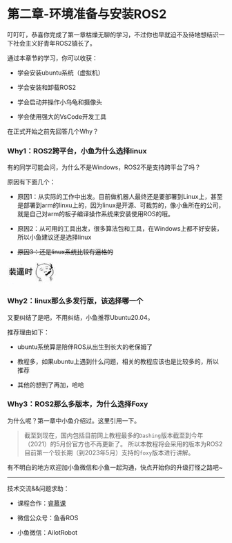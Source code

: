 # 第二章-环境准备与安装ROS2

叮叮叮，恭喜你完成了第一章枯燥无聊的学习，不过你也早就迫不及待地想结识一下社会主义好青年ROS2镇长了。



通过本章节的学习，你可以收获：

- 学会安装ubuntu系统（虚拟机）

- 学会安装和卸载ROS2

- 学会启动并操作小乌龟和摄像头

- 学会使用强大的VsCode开发工具



在正式开始之前先回答几个Why？

### Why1：ROS2跨平台，小鱼为什么选择linux

有的同学可能会问，为什么不是Windows，ROS2不是支持跨平台了吗？

原因有下面几个：

- 原因1：从实际的工作中出发。目前做机器人最终还是要部署到Linux上，甚至是部署到arm的linxu上的，因为linux是开源、可裁剪的，像小鱼所在的公司，就是自己对arm的板子编译操作系统来安装使用ROS的哦。

- 原因2：从可用的工具出发，很多算法包和工具，在Windows上都不好安装，所以小鱼建议还是选择linux

- ~~原因3：还是linux系统比较有逼格的~~

![image-20210719162949310](%E7%AB%A0%E8%8A%82%E4%BB%8B%E7%BB%8D/imgs/image-20210719162949310.png)



###  Why2：linux那么多发行版，该选择哪一个

又要纠结了是吧，不用纠结，小鱼推荐Ubuntu20.04。

推荐理由如下：

- ubuntu系统算是陪伴ROS从出生到长大的老保姆了

- 教程多，如果ubuntu上遇到什么问题，相关的教程应该也是比较多的，所以推荐

- 其他的想到了再加，哈哈




###  Why3：ROS2那么多版本，为什么选择Foxy
为什么呢？第一章中小鱼介绍过。这里引用一下。

> 截至到现在，国内包括目前网上教程最多的`Dashing`版本截至到今年（2021）的5月份官方也不再更新了。
所以本教程将会采用的版本为ROS2目前第一个较长期（到2023年5月）支持的`foxy`版本进行讲解。



有不明白的地方欢迎加小鱼微信和小鱼一起沟通，快点开始你的升级打怪之路吧~

--------

技术交流&&问题求助：

- 课程合作：[睿慕课](https://www.aiimooc.com/)

- 微信公众号：鱼香ROS

- 小鱼微信：AiIotRobot





